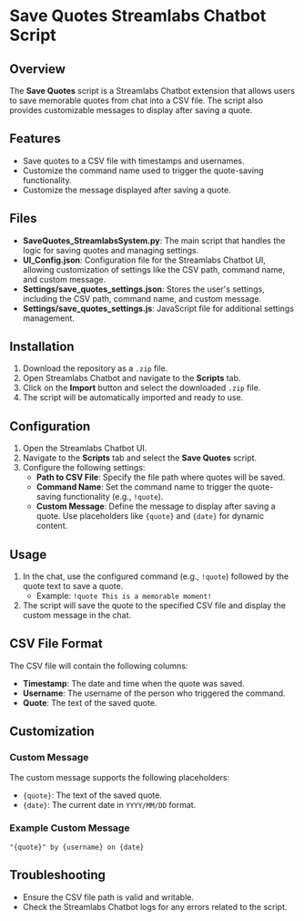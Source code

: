 # Save Quotes Streamlabs Chatbot Script

## Overview
The **Save Quotes** script is a Streamlabs Chatbot extension that allows users to save memorable quotes from chat into a CSV file. The script also provides customizable messages to display after saving a quote.

## Features
- Save quotes to a CSV file with timestamps and usernames.
- Customize the command name used to trigger the quote-saving functionality.
- Customize the message displayed after saving a quote.

## Files
- **SaveQuotes_StreamlabsSystem.py**: The main script that handles the logic for saving quotes and managing settings.
- **UI_Config.json**: Configuration file for the Streamlabs Chatbot UI, allowing customization of settings like the CSV path, command name, and custom message.
- **Settings/save_quotes_settings.json**: Stores the user's settings, including the CSV path, command name, and custom message.
- **Settings/save_quotes_settings.js**: JavaScript file for additional settings management.

## Installation
1. Download the repository as a `.zip` file.
2. Open Streamlabs Chatbot and navigate to the **Scripts** tab.
3. Click on the **Import** button and select the downloaded `.zip` file.
4. The script will be automatically imported and ready to use.

## Configuration
1. Open the Streamlabs Chatbot UI.
2. Navigate to the **Scripts** tab and select the **Save Quotes** script.
3. Configure the following settings:
   - **Path to CSV File**: Specify the file path where quotes will be saved.
   - **Command Name**: Set the command name to trigger the quote-saving functionality (e.g., `!quote`).
   - **Custom Message**: Define the message to display after saving a quote. Use placeholders like `{quote}` and `{date}` for dynamic content.

## Usage
1. In the chat, use the configured command (e.g., `!quote`) followed by the quote text to save a quote.
   - Example: `!quote This is a memorable moment!`
2. The script will save the quote to the specified CSV file and display the custom message in the chat.

## CSV File Format
The CSV file will contain the following columns:
- **Timestamp**: The date and time when the quote was saved.
- **Username**: The username of the person who triggered the command.
- **Quote**: The text of the saved quote.

## Customization
### Custom Message
The custom message supports the following placeholders:
- `{quote}`: The text of the saved quote.
- `{date}`: The current date in `YYYY/MM/DD` format.

### Example Custom Message
```
"{quote}" by {username} on {date}
```

## Troubleshooting
- Ensure the CSV file path is valid and writable.
- Check the Streamlabs Chatbot logs for any errors related to the script.